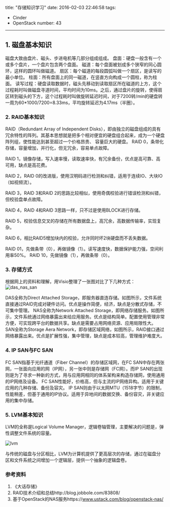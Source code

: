 title: "存储知识学习"
date: 2016-02-03 22:46:58
tags:
  - Cinder
  - OpenStack
number: 43
---

## 1. 磁盘基本知识

磁盘大致由盘片、磁头、步进电机等几部分组成组成。
盘面：硬盘一般含有一个或多个盘片，一个盘片包含两个盘面。
磁道：每个盘面被划成多个狭窄的同心圆环，这样的圆环叫做磁道。
扇区：每个磁道的每段圆弧叫做一个扇区，是读写的最小单位。
柱面：所有盘面上的同一磁道，在竖直方向构成一个圆柱，称为柱面。
    读写过程：硬盘读取数据时，磁头先移动到读取扇区所在磁道的上方，这个过程耗时叫做磁盘寻道时间，平均时间为10ms。之后，通过盘片的旋转，使得扇区转到磁头的下方，这个过程耗时叫做旋转延迟时间，对于7200转/min的硬盘转一周为60*1000/7200=8.33ms，平均旋转延迟为4.17ms（半圈）。
### 2. RAID基本知识

RAID（Redundant Array of Independent Disks），即由独立的磁盘组成的具有冗余特性的阵列。其基本思想就是把多个相对便宜的硬盘组合起来，成为一个硬盘阵列组，使性能达到甚至超过一个价格昂贵、 容量巨大的硬盘。
RAID 0，条带化存储，容量增加，并行化，但无冗余，容易单点故障。

RAID 1，镜像存储，写入速率慢，读取速率快，有冗余备份，优点是高可靠、高可用，缺点是高花费。

RAID 2，RAID 0的改进版，使用汉明码进行检测和纠错，适用于连续IO、大块IO（如视频流）。

RAID 3，RAID 3和RAID 2的思路比较相似，使用奇偶校验进行错误检测和纠错，但校验盘单点故障。

RAID 4，RAID 4和RAID 3思路一样，只不过是使用BLOCK进行存储。

RAID 5，校验信息交叉的存储在所有数据盘上，高冗余，高数据传输率，实现复杂。

RAID 6，相比RAID5增加块内的校验，允许同时坏2块硬盘而不丢失数据。

RAID 01，先做条带（0），再做镜像（1）。读写速度快，数据保护能力强，空间利用率50%。
RAID 10，先做镜像（1），再做条带（0）。
### 3. 存储方式

根据网上的资料和理解，用Visio整理了一张图对比了下几种方式：
![das_nas_san](https://cloud.githubusercontent.com/assets/1736354/12811291/7906961c-cb66-11e5-89da-3f2bc2f00108.png)

DAS全称为Direct Attached Storage，即服务器直连存储。如图所示，文件系统直接通过RAID完成对硬件访问。优点是操作简便，经济，缺点是分散式存储，不可集中管理。
NAS全称为Network Attached Storage，即网络存储服务。如图所示，文件系统通过网络暴露出来给应用服务。优点是结构简单。配置使用管理非常方便，可实现跨平台的数据共享。缺点是需要占用网络资源、应用局限性大。
SAN全称为Storage Aera Network，即存储区域网络，如图所示，RAID接口通过网络暴露出来。优点是扩展性强，集中管理，缺点是成本较高，管理维护难度大。
### 4. IP SAN与FC SAN

FC SAN指基于光纤通道（Fiber Channel）的存储区域网，在FC SAN中存在两张网，一张面向应用的网（IP网），另一张中则是存储网（FC网）。而IP SAN的出现则是为了寻求一种新的方式，用与应用网相同的体系架构来构造存储网，使用通用的IP网络及设备。
FC SAN性能好，价格高，但与主流的IP网络异构。适用于关键应用的几种存储、备份及容灾。
IP SAN则由于以太网MTU（1518字节）的限制，性能稍差，但基于通用的IP协议。适用于异地间的数据交换、备份容灾，非关键应用的集中存储。
### 5. LVM基本知识

LVM的全称是Logical Volume Manager，逻辑卷轴管理，主要解决的问题是，弹性调整文件系统的容量。

![lvm](https://cloud.githubusercontent.com/assets/1736354/12811308/9e2cf4e0-cb66-11e5-91e4-5d375b576ae7.png)

与传统的磁盘与分区相比，LVM为计算机提供了更高层次的存储，通过在磁盘分区和文件系统之间增加一个逻辑层，提供一个抽象的逻辑盘卷。
### 参考资料
1.  《大话存储》
2.  RAID技术介绍和总结http://blog.jobbole.com/83808/
3.  基于OpenStack的NAS服务https://www.ustack.com/blog/openstack-nas/
